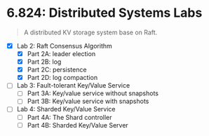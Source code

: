 # 6.824: Distributed Systems Labs

> A distributed KV storage system base on Raft.

- [x] Lab 2: Raft Consensus Algorithm
    - [x] Part 2A: leader election
    - [x] Part 2B: log
    - [x] Part 2C: persistence
    - [x] Part 2D: log compaction

- [ ] Lab 3: Fault-tolerant Key/Value Service
    - [ ] Part 3A: Key/value service without snapshots
    - [ ] Part 3B: Key/value service with snapshots

- [ ] Lab 4: Sharded Key/Value Service
    - [ ] Part 4A: The Shard controller
    - [ ] Part 4B: Sharded Key/Value Server
